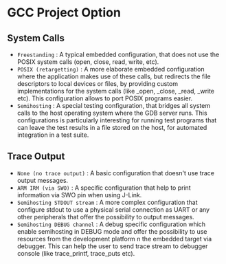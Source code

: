 # GCC Project Option

## System Calls

* `Freestanding` : A typical embedded configuration, that does not use the POSIX system calls (open, close, read, write, etc).
* `POSIX (retargetting)` : A more elaborate embedded configuration where the application makes use of these calls, but redirects the file descriptors to local devices or files, by providing custom implementations for the system calls (like _open, _close, _read, _write etc). This configuration allows to port POSIX programs easier.
* `Semihosting` : A special testing configuration, that bridges all system calls to the host operating system where the GDB server runs. This configurations is particularly interesting for running test programs that can leave the test results in a file stored on the host, for automated integration in a test suite.

## Trace Output

* `None (no trace output)` : A basic configuration that doesn't use trace output messages.
* `ARM IRM (via SWO)` : A specific configuration that help to print information via SWO pin when using J-Link.
* `Semihosting STDOUT stream` : A more complex configuration that configure stdout to use a physical serial connection as UART or any other peripherals that offer the possibility to output messages.
* `Semihosting DEBUG channel` : A debug specific configuration which enable semihosting in DEBUG mode and offer the possibility to use resources from the development platform n the embedded target via debugger. This can help the user to send trace stream to debugger console (like trace_printf, trace_puts etc).
